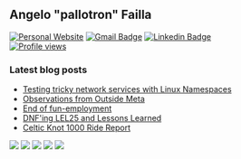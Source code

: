 ## Angelo "pallotron" Failla

[![Personal Website](https://img.shields.io/badge/personal-website-blue?style=flat&link=https://angelofailla.com/)](https://img.shields.io/badge/personal-website-blue?style=flat&link=https://angelofailla.com/) [![Gmail Badge](https://img.shields.io/badge/-pallotron@gmail.com-005FF9?style=flat&logo=Mail.Ru&logoColor=white&link=mailto:pallotron@gmail.com)](mailto:pallotron@gmail.com) 
[![Linkedin Badge](https://img.shields.io/badge/-Linkedin-0072b1?style=flat&logo=Linkedin&logoColor=white&link=https://www.linkedin.com/in/pallotron/)](https://www.linkedin.com/in/pallotron/)  
[![Profile views](https://komarev.com/ghpvc/?username=pallotron)](https://komarev.com/ghpvc/?username=pallotron)


### Latest blog posts
<!-- BLOG-POST-LIST:START -->
- [Testing tricky network services with Linux Namespaces](https://angelofailla.com/posts/2025/10/16/testing-with-linux-namespaces/)
- [Observations from Outside Meta](https://angelofailla.com/posts/2025/10/04/obervations_from_outside_meta/)
- [End of fun-employment](https://angelofailla.com/posts/2025/09/02/new-job/)
- [DNF&#39;ing LEL25 and Lessons Learned](https://angelofailla.com/posts/2025/08/10/lel25/)
- [Celtic Knot 1000 Ride Report](https://angelofailla.com/posts/2025/06/04/celtic_knot_report/)
<!-- BLOG-POST-LIST:END -->


![](https://github-profile-summary-cards.vercel.app/api/cards/profile-details?username=pallotron&theme=github)
![](https://github-profile-summary-cards.vercel.app/api/cards/repos-per-language?username=pallotron&theme=github)
![](https://github-profile-summary-cards.vercel.app/api/cards/most-commit-language?username=pallotron&theme=github)
![](https://github-profile-summary-cards.vercel.app/api/cards/stats?username=pallotron&theme=github)
![](https://github-profile-summary-cards.vercel.app/api/cards/productive-time?username=pallotron&theme=github)

